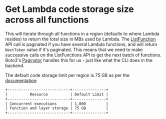 # Get Lambda code storage size across all functions

This will iterate through all functions in a region (defaults to where Lambda resides) to return the total size in MBs used by Lambda. The [ListFunction](https://docs.aws.amazon.com/lambda/latest/dg/API_ListFunctions.html) API call is paginated if you have several Lambda functions, and will return ```NextToken``` value if it's paginated. This means that we need to make successive calls on the ListFunctions API to get the next batch of functions. Boto3's [Paginator](https://boto3.amazonaws.com/v1/documentation/api/latest/guide/paginators.html) handles this for us - just like what the CLI does in the backend.

The default code storage limit per region is 75 GB as per the [documentation](https://docs.aws.amazon.com/lambda/latest/dg/limits.html):

```bash
+----------------------------+---------------+
|          Resource          | Default Limit |
+----------------------------+---------------+
| Concurrent executions      | 1,000         |
| Function and layer storage | 75 GB         |
+----------------------------+---------------+
```
